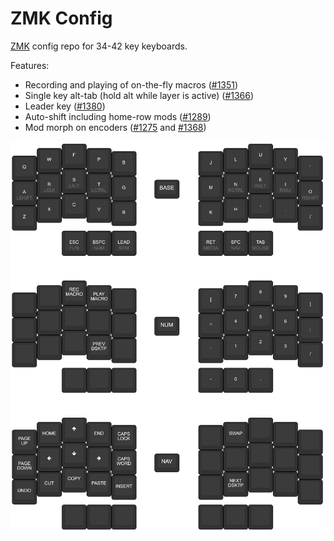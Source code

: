 # ZMK Config

[ZMK](https://zmk.dev) config repo for 34-42 key keyboards.

Features:
- Recording and playing of on-the-fly macros ([#1351](https://github.com/zmkfirmware/zmk/pull/1351))
- Single key alt-tab (hold alt while layer is active) ([#1366](https://github.com/zmkfirmware/zmk/pull/1366))
- Leader key ([#1380](https://github.com/zmkfirmware/zmk/pull/1380))
- Auto-shift including home-row mods ([#1289](https://github.com/zmkfirmware/zmk/pull/1289))
- Mod morph on encoders ([#1275](https://github.com/zmkfirmware/zmk/pull/1275) and [#1368](https://github.com/zmkfirmware/zmk/pull/1368))

![layout](./layout.png?)
